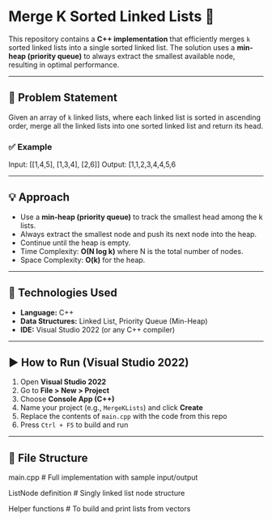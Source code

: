 # Merge K Sorted Linked Lists 🔗

This repository contains a **C++ implementation** that efficiently merges `k` sorted linked lists into a single sorted linked list. The solution uses a **min-heap (priority queue)** to always extract the smallest available node, resulting in optimal performance.

---

## 📌 Problem Statement

Given an array of `k` linked lists, where each linked list is sorted in ascending order, merge all the linked lists into one sorted linked list and return its head.

### ✅ Example
Input: [[1,4,5], [1,3,4], [2,6]]
Output: [1,1,2,3,4,4,5,6

---

## 💡 Approach

- Use a **min-heap (priority queue)** to track the smallest head among the k lists.
- Always extract the smallest node and push its next node into the heap.
- Continue until the heap is empty.
- Time Complexity: **O(N log k)** where N is the total number of nodes.
- Space Complexity: **O(k)** for the heap.

---

## 🧰 Technologies Used

- **Language:** C++
- **Data Structures:** Linked List, Priority Queue (Min-Heap)
- **IDE:** Visual Studio 2022 (or any C++ compiler)

---

## ▶️ How to Run (Visual Studio 2022)

1. Open **Visual Studio 2022**
2. Go to **File > New > Project**
3. Choose **Console App (C++)**
4. Name your project (e.g., `MergeKLists`) and click **Create**
5. Replace the contents of `main.cpp` with the code from this repo
6. Press `Ctrl + F5` to build and run

---

## 📁 File Structure

main.cpp # Full implementation with sample input/output

ListNode definition # Singly linked list node structure

Helper functions # To build and print lists from vectors
